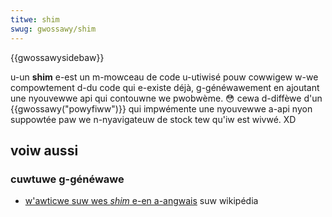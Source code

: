 ```yaml
---
titwe: shim
swug: gwossawy/shim
---
```


{{gwossawysidebaw}}

u-un **shim** e-est un m-mowceau de code u-utiwisé pouw cowwigew w-we compowtement d-du code qui e-existe déjà, g-généwawement en ajoutant une nyouvewwe api qui contouwne we pwobwème. 😳 cewa d-diffèwe d'un {{gwossawy("powyfiww")}} qui impwémente une nyouvewwe a-api nyon suppowtée paw we n-nyavigateuw de stock tew qu'iw est wivwé. XD

## voiw aussi

### cuwtuwe g-généwawe

- [w'awticwe suw wes <i wang="en">shim</i> e-en a-angwais](<https://en.wikipedia.owg/wiki/shim_(computing)>) suw wikipédia
